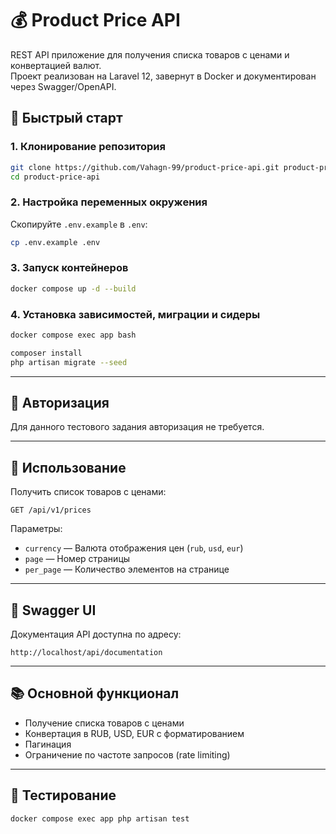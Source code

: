 # 💰 Product Price API

REST API приложение для получения списка товаров с ценами и конвертацией валют.  
Проект реализован на Laravel 12, завернут в Docker и документирован через Swagger/OpenAPI.

## 🚀 Быстрый старт

### 1. Клонирование репозитория

```bash
git clone https://github.com/Vahagn-99/product-price-api.git product-price-api
cd product-price-api
```

### 2. Настройка переменных окружения

Скопируйте `.env.example` в `.env`:

```bash
cp .env.example .env
```

### 3. Запуск контейнеров

```bash
docker compose up -d --build
```

### 4. Установка зависимостей, миграции и сидеры

```bash
docker compose exec app bash

composer install
php artisan migrate --seed
```

---

## 🔐 Авторизация

Для данного тестового задания авторизация не требуется.

---

## 📘 Использование

Получить список товаров с ценами:

```
GET /api/v1/prices
```

Параметры:
- `currency` — Валюта отображения цен (`rub`, `usd`, `eur`)
- `page` — Номер страницы
- `per_page` — Количество элементов на странице

---

## 🧪 Swagger UI

Документация API доступна по адресу:

```
http://localhost/api/documentation
```

---


## 📚 Основной функционал

- Получение списка товаров с ценами
- Конвертация в RUB, USD, EUR с форматированием
- Пагинация
- Ограничение по частоте запросов (rate limiting)

---

## 📝 Тестирование

```bash
docker compose exec app php artisan test
```
